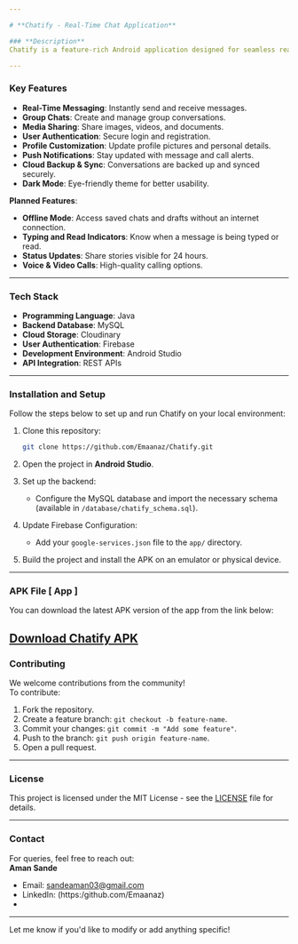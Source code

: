 ```yaml
---

# **Chatify - Real-Time Chat Application**

### **Description**
Chatify is a feature-rich Android application designed for seamless real-time communication. With intuitive design and advanced features, Chatify aims to provide a modern messaging experience for users. The app allows text messaging, media sharing, and supports robust user interaction features like group chats, status updates, and more.

---
```


### **Key Features**
- **Real-Time Messaging**: Instantly send and receive messages.  
- **Group Chats**: Create and manage group conversations.  
- **Media Sharing**: Share images, videos, and documents.  
- **User Authentication**: Secure login and registration.  
- **Profile Customization**: Update profile pictures and personal details.  
- **Push Notifications**: Stay updated with message and call alerts.  
- **Cloud Backup & Sync**: Conversations are backed up and synced securely.  
- **Dark Mode**: Eye-friendly theme for better usability.  

**Planned Features**:
- **Offline Mode**: Access saved chats and drafts without an internet connection.  
- **Typing and Read Indicators**: Know when a message is being typed or read.  
- **Status Updates**: Share stories visible for 24 hours.  
- **Voice & Video Calls**: High-quality calling options.  

---

### **Tech Stack**
- **Programming Language**: Java  
- **Backend Database**: MySQL  
- **Cloud Storage**: Cloudinary  
- **User Authentication**: Firebase  
- **Development Environment**: Android Studio  
- **API Integration**: REST APIs  

---

### **Installation and Setup**
Follow the steps below to set up and run Chatify on your local environment:

1. Clone this repository:
   ```bash
   git clone https://github.com/Emaanaz/Chatify.git
   ```

2. Open the project in **Android Studio**.

3. Set up the backend:
   - Configure the MySQL database and import the necessary schema (available in `/database/chatify_schema.sql`).

4. Update Firebase Configuration:
   - Add your `google-services.json` file to the `app/` directory.

5. Build the project and install the APK on an emulator or physical device.

---

### **APK File [ App ]**

You can download the latest APK version of the app from the link below:

[Download Chatify APK](Chatify.apk)
---

### **Contributing**
We welcome contributions from the community!  
To contribute:
1. Fork the repository.
2. Create a feature branch: `git checkout -b feature-name`.
3. Commit your changes: `git commit -m "Add some feature"`.
4. Push to the branch: `git push origin feature-name`.
5. Open a pull request.

---

### **License**
This project is licensed under the MIT License - see the [LICENSE](LICENSE) file for details.

---

### **Contact**
For queries, feel free to reach out:  
**Aman Sande**  
- Email: [sandeaman03@gmail.com](mailto:sandeaman03@gmail.com)  
- LinkedIn: (https:/github.com/Emaanaz)
- 
---

Let me know if you'd like to modify or add anything specific!
